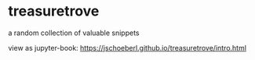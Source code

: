 # treasuretrove
a random collection of valuable snippets

view as jupyter-book:
https://jschoeberl.github.io/treasuretrove/intro.html
